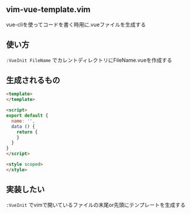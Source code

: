 ## vim-vue-template.vim
vue-cliを使ってコードを書く時用に.vueファイルを生成する

## 使い方

`:VueInit FileName` でカレントディレクトリにFileName.vueを作成する

## 生成されるもの

```html
<template>
</template>

<script>
export default {
  name: '',
  data () {
    return {
    }
  }
}
</script>

<style scoped>
</style>
```

## 実装したい

`:VueInit` でvimで開いているファイルの末尾or先頭にテンプレートを生成する
